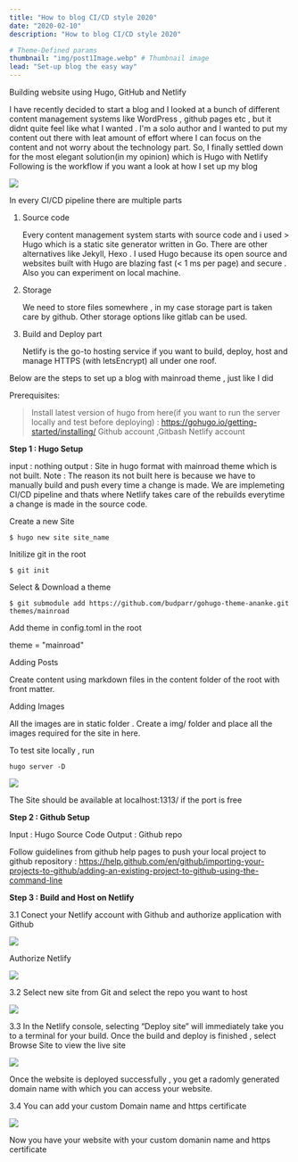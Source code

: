 ```yaml
---
title: "How to blog CI/CD style 2020"
date: "2020-02-10"
description: "How to blog CI/CD style 2020"

# Theme-Defined params
thumbnail: "img/post1Image.webp" # Thumbnail image
lead: "Set-up blog the easy way"
---
```



Building website using Hugo, GitHub and Netlify 

I have recently decided to start a blog and I looked at a bunch of different content management systems like WordPress , github pages etc , but it didnt quite feel like what I wanted . I'm a solo author and I wanted to put my content out there with leat amount of effort where I can focus on the content and not worry about the technology part. So, I finally settled down for the most elegant solution(in my opinion) which is Hugo with Netlify
Following is the workflow if you want a look at how I set up my blog

![](/img/workflow.png)

In every CI/CD pipeline there are multiple parts 

1. Source code  

     Every content management system starts with source code and i used > Hugo which is a static site generator written in Go. There are other alternatives like Jekyll, Hexo . I used Hugo because its open source and  websites built with Hugo are blazing fast (< 1 ms per page) and secure . 
Also you can experiment on local machine.

2. Storage 
    
    We need to store files somewhere , in my case storage part is taken care by github. Other storage options like gitlab can be used. 

3. Build and Deploy part 
    
    Netlify is the go-to hosting service if you want to  build, deploy, host and manage HTTPS (with letsEncrypt) all under one roof. 
    


Below are the steps to set up a blog with mainroad theme , just like I did

Prerequisites:
 
> Install latest version of hugo from here(if you want to run the server locally and test before deploying) :  https://gohugo.io/getting-started/installing/ 
> Github account ,Gitbash
> Netlify account

**Step 1 : Hugo Setup**

input  : nothing
output : Site in hugo format with mainroad theme which is not built.
    Note : The reason its not built here is because we have to manually build and push every time a change is made. We are implemeting CI/CD pipeline and thats where Netlify takes care of the rebuilds everytime a change is made in the source code. 

Create a new Site 
``` 
$ hugo new site site_name
 ```

Initilize git in the root
``` 
$ git init
```

Select & Download a  theme
```
$ git submodule add https://github.com/budparr/gohugo-theme-ananke.git themes/mainroad
```
Add theme in config.toml in the root

theme = "mainroad"

Adding Posts

Create content using markdown files in the content folder of the root with front matter.

Adding Images 

All the images are in static folder . Create a img/ folder and place all the images required for the site in here.

To test site locally , run  
```
hugo server -D 
 ```

![](/img/hugoServerD.png)

The Site should be available at localhost:1313/ if the port is free

**Step 2 : Github Setup**

Input  : Hugo Source Code
Output : Github repo

Follow guidelines from github help pages to push your local project to github repository : https://help.github.com/en/github/importing-your-projects-to-github/adding-an-existing-project-to-github-using-the-command-line


**Step 3 : Build and Host on Netlify**

3.1 Conect your Netlify account with Github and authorize application with Github

![](/img/hugoNetlify1.png)

Authorize Netlify 

![](/img/NetlifyHugo2.png)


3.2 Select new site from Git and select the repo you want to host

![](/img/NetlifyHugo3.png)


3.3 In the Netlify console, selecting “Deploy site” will immediately take you to a terminal for your build. Once the build and deploy is finished , select Browse Site to view the live site

![](/img/hugoNetlify4.png)


Once the website is deployed successfully , you get a radomly generated domain name with which you can access your website.

3.4 You can add your custom Domain name and https certificate

![](/img/5.png)


Now you have your website with your custom domanin name and https certificate 